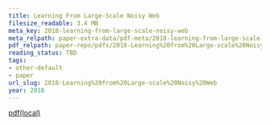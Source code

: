 ```yaml
---
title: Learning From Large-Scale Noisy Web
filesize_readable: 3.4 MB
meta_key: 2018-learning-from-large-scale-noisy-web
meta_relpath: paper-extra-data/pdf-meta/2018-learning-from-large-scale-noisy-web.yaml
pdf_relpath: paper-repo/pdfs/2018-Learning%20from%20Large-scale%20Noisy%20Web.pdf
reading_status: TBD
tags:
- other-default
- paper
url_slug: 2018-Learning%20from%20Large-scale%20Noisy%20Web
year: 2018
---
```


[pdf(local)](../../paper-repo/pdfs/2018-Learning%20from%20Large-scale%20Noisy%20Web.pdf)

